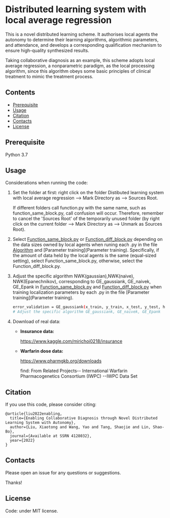 # Distributed learning system with local average regression

This is a novel distributed learning scheme. It authorises local agents the autonomy to determine their learning algorithms, algorithmic parameters, and attendance, and develops a corresponding qualification mechanism to ensure high-quality synthesized results.

Taking collaborative diagnosis as an example, this scheme adopts local average regression, a nonparametric paradigm, as the local processing algorithm, since this algorithm obeys some basic principles of clinical treatment to mimic the treatment process.




## Contents

- [Prerequisite](#Prerequisite)
- [Usage](#Usage)
- [Citation](#Citation)
- [Contacts](#Contacts)
- [License](#license)

## Prerequisite

Python 3.7

## Usage

Considerations when running the code:

1. Set the folder at first: right click on the folder Distibuted learning system with local average regression --> Mark Directory as --> Sources Root.

   If different folders call function.py with the same name, such as function_same_block.py, call confusion will occur. Therefore, remember to cancel the 'Sources Root' of the temporarily unused folder (by right click on the current folder --> Mark Directory as --> Unmark as Sources Root).

2. Select [Function_same_block.py](Function_same_block.py)  or [Function_diff_block.py](Function_diff_block.py)  depending on the data sizes owned by local agents when runing each .py in the file [Algorithm](Algorithm) and  [Parameter training](Parameter training). Specifically, if the amount of data held by the local agents is the same (equal-sized setting), select Function_same_block.py, otherwise, select the Function_diff_block.py.

3. Adjust the specific algorithm NWK(gaussian),NWK(naive), NWK(Epanechnikov), corresponding to GE_gaussiank, GE_naivek, GE_Epank in [Function_same_block.py](Function_same_block.py)  and [Function_diff_block.py](Function_diff_block.py)  when training localization parameters by each .py in the file [Parameter training](Parameter training).

   ```sh
   error_validation = GE_gaussiank(x_train, y_train, x_test, y_test, h, d, s)   
   # Adjust the specific algorithm GE_gaussiank, GE_naivek, GE_Epank
   ```

4. Download of real data: 

   * **Insurance data:**

     https://www.kaggle.com/mirichoi0218/insurance 

   * **Warfarin dose data:**

      https://www.pharmgkb.org/downloads

     find: From Related Projects-- International Warfarin Pharmacogenetics Consortium (IWPC) --IWPC Data Set

## Citation

If you use this code, please consider citing:

```
@article{liu2022enabling,
  title={Enabling Collaborative Diagnosis through Novel Distributed Learning System with Autonomy},
  author={Liu, Xiaotong and Wang, Yao and Tang, Shaojie and Lin, Shao-Bo},
  journal={Available at SSRN 4128032},
  year={2022}
}
```

## Contacts

Please open an issue for any questions or suggestions.

Thanks! 


## License

Code: under MIT license.
